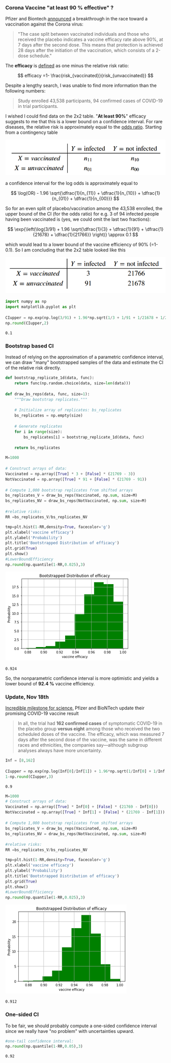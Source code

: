 
### Corona Vaccine "at least 90 % effective" ?

Pfizer and Biontech [announced](https://www.pfizer.com/news/press-release/press-release-detail/pfizer-and-biontech-announce-vaccine-candidate-against) a breakthrough in the race toward a vaccination against the Corona virus:

> "The case split between vaccinated individuals and those who received the placebo indicates a vaccine efficacy rate above 90%, at 7 days after the second dose. This means that protection is achieved 28 days after the initiation of the vaccination, which consists of a 2-dose schedule."

The **efficacy** is [defined](
https://www.cdc.gov/csels/dsepd/ss1978/lesson3/section6.html
) as one minus the relative risk ratio:

$$
efficacy =1- \frac{risk_{vaccinated}}{risk_{unvaccinated}} 
$$

Despite a lengthy search, I was unable to find more information than the following numbers:

> Study enrolled 43,538 participants, 94 confirmed cases of COVID-19 in trial participants. 

I wished I could find data on the 2x2 table.
"**At least 90%**" efficacy suggests to me that this is a lower bound on a confidence interval. For rare diseases, the relative risk is approximately equal to the  [odds ratio](https://en.wikipedia.org/wiki/Odds_ratio). Starting from a contingency table 

![png](../assets/CoronaVaccine/Table2x2_a.png)

a confidence interval for the log odds
is approximately equal to

$$
\log(OR) - 1.96 \sqrt{\dfrac{1}{n_{11}} + \dfrac{1}{n_{10}} + \dfrac{1}{n_{01}} + \dfrac{1}{n_{00}}}
$$



So for an even split of placebo/vaccination among the 43,538 enrolled, the upper bound of the CI (for the odds ratio) for e.g. 3 of 94 infected people having been vaccinated is (yes, we could omit the last two fractions):

$$
\exp{\left(\log(3/91) + 1.96 \sqrt{\dfrac{1}{3} + \dfrac{1}{91} + \dfrac{1}{21678} + \dfrac{1}{21766}} \right)} \approx 0.1
$$

which would lead to a lower bound of the vaccine efficiency of 90% (=1-0.1).
So I am concluding that the 2x2 table looked like this

![png](../assets/CoronaVaccine/Table2x2_b.png)


```python
import numpy as np
import matplotlib.pyplot as plt

CIupper = np.exp(np.log(3/91) + 1.96*np.sqrt(1/3 + 1/91 + 1/21678 + 1/21766))
np.round(CIupper,2)
```




    0.1



### Bootstrap based CI

Instead of relying on the approximation of a parametric confidence interval, we can draw "many" bootstrapped samples of the data and estimate the CI of the relative risk directly.


```python
def bootstrap_replicate_1d(data, func):
    return func(np.random.choice(data, size=len(data)))

def draw_bs_reps(data, func, size=1):
    """Draw bootstrap replicates."""

    # Initialize array of replicates: bs_replicates
    bs_replicates = np.empty(size)

    # Generate replicates
    for i in range(size):
        bs_replicates[i] = bootstrap_replicate_1d(data, func)

    return bs_replicates
```


```python
M=1000

# Construct arrays of data: 
Vaccinated = np.array([True] * 3 + [False] * (21769 - 3))
NotVaccinated = np.array([True] * 91 + [False] * (21769 - 91))

# Compute 1,000 bootstrap replicates from shifted arrays
bs_replicates_V = draw_bs_reps(Vaccinated, np.sum, size=M)
bs_replicates_NV = draw_bs_reps(NotVaccinated, np.sum, size=M)

#relative risks:
RR =bs_replicates_V/bs_replicates_NV
```


```python
tmp=plt.hist(1-RR,density=True, facecolor='g')
plt.xlabel('vaccine efficacy')
plt.ylabel('Probability')
plt.title('Bootstrapped Distribution of efficacy')
plt.grid(True)
plt.show()
#LowerBoundEfficiency 
np.round(np.quantile(1-RR,0.025),3)
```


![png](../assets/CoronaVaccine/bs_efficacy_91_3.png)






    0.924



So, the nonparametric confidence interval is more optimistic and yields a lower bound of **92.4 %** vaccine efficiency.


### Update, Nov 18th

[Incredible milestone for science.](https://www.sciencemag.org/news/2020/11/covid-19-vaccine-trial-complete-pfizer-and-biontech-update-their-promising-result
) Pfizer and BioNTech update their promising COVID-19 vaccine result

> In all, the trial had **162 confirmed cases** of symptomatic COVID-19 in the placebo group **versus eight** among those who received the two scheduled doses of the vaccine. The efficacy, which was measured 7 days after the second dose of the vaccine, was the same in different races and ethnicities, the companies say—although subgroup analyses always have more uncertainty.



```python
Inf = [8,162]

CIupper = np.exp(np.log(Inf[0]/Inf[1]) + 1.96*np.sqrt(1/Inf[0] + 1/Inf[1] + 1/(21769-Inf[0]) + 1/(21769-Inf[1])))
1-np.round(CIupper,3)
```




    0.9




```python
M=1000
# Construct arrays of data: 
Vaccinated = np.array([True] * Inf[0] + [False] * (21769 - Inf[0]))
NotVaccinated = np.array([True] * Inf[1] + [False] * (21769 - Inf[1]))

# Compute 1,000 bootstrap replicates from shifted arrays
bs_replicates_V = draw_bs_reps(Vaccinated, np.sum, size=M)
bs_replicates_NV = draw_bs_reps(NotVaccinated, np.sum, size=M)

#relative risks:
RR =bs_replicates_V/bs_replicates_NV
```


```python
tmp=plt.hist(1-RR,density=True, facecolor='g')
plt.xlabel('vaccine efficacy')
plt.ylabel('Probability')
plt.title('Bootstrapped Distribution of efficacy')
plt.grid(True)
plt.show()
#LowerBoundEfficiency 
np.round(np.quantile(1-RR,0.025),3)
```


![png](../assets/CoronaVaccine/bs_efficacy_162_8.png)



    0.912



### One-sided CI

To be fair, we should probably compute a one-sided confidence interval since we really have "no problem" with uncertainties upward.


```python
#one-tail confidence interval:
np.round(np.quantile(1-RR,0.05),3)
```




    0.92



